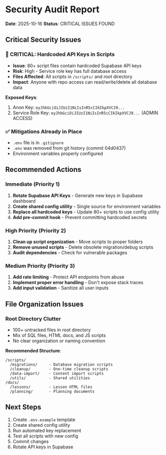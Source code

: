 # Security Audit Report
**Date**: 2025-10-16
**Status**: CRITICAL ISSUES FOUND

## Critical Security Issues

### 🔴 CRITICAL: Hardcoded API Keys in Scripts
- **Issue**: 80+ script files contain hardcoded Supabase API keys
- **Risk**: High - Service role key has full database access
- **Files Affected**: All scripts in `/scripts/` and root directory
- **Impact**: Anyone with repo access can read/write/delete all database data

**Exposed Keys**:
1. Anon Key: `eyJhbGciOiJIUzI1NiIsInR5cCI6IkpXVCJ9...`
2. Service Role Key: `eyJhbGciOiJIUzI1NiIsInR5cCI6IkpXVCJ9...` (ADMIN ACCESS)

### ✅ Mitigations Already in Place
- `.env` file is in `.gitignore`
- `.env` was removed from git history (commit 04d0437)
- Environment variables properly configured

## Recommended Actions

### Immediate (Priority 1)
1. **Rotate Supabase API Keys** - Generate new keys in Supabase dashboard
2. **Create shared config utility** - Single source for environment variables
3. **Replace all hardcoded keys** - Update 80+ scripts to use config utility
4. **Add pre-commit hook** - Prevent committing hardcoded secrets

### High Priority (Priority 2)
1. **Clean up script organization** - Move scripts to proper folders
2. **Remove unused scripts** - Delete obsolete migration/debug scripts
3. **Audit dependencies** - Check for vulnerable packages

### Medium Priority (Priority 3)
1. **Add rate limiting** - Protect API endpoints from abuse
2. **Implement proper error handling** - Don't expose stack traces
3. **Add input validation** - Sanitize all user inputs

## File Organization Issues

### Root Directory Clutter
- 100+ untracked files in root directory
- Mix of SQL files, HTML docs, and JS scripts
- No clear organization or naming convention

**Recommended Structure**:
```
/scripts/
  /migrations/     - Database migration scripts
  /cleanup/        - One-time cleanup scripts
  /data-import/    - Content import scripts
  /utils/          - Shared utilities
/docs/
  /lessons/        - Lesson HTML files
  /planning/       - Planning documents
```

## Next Steps
1. Create `.env.example` template
2. Create shared config utility
3. Run automated key replacement
4. Test all scripts with new config
5. Commit changes
6. Rotate API keys in Supabase
